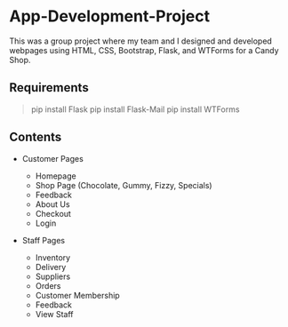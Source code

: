 # App-Development-Project
This was a group project where my team and I designed and developed webpages using HTML, CSS, Bootstrap, Flask, and WTForms for a Candy Shop.

## Requirements
> pip install Flask
> pip install Flask-Mail
> pip install WTForms

## Contents
- Customer Pages
  - Homepage
  - Shop Page (Chocolate, Gummy, Fizzy, Specials)
  - Feedback
  - About Us
  - Checkout
  - Login

- Staff Pages
  - Inventory
  - Delivery
  - Suppliers
  - Orders
  - Customer Membership
  - Feedback
  - View Staff
